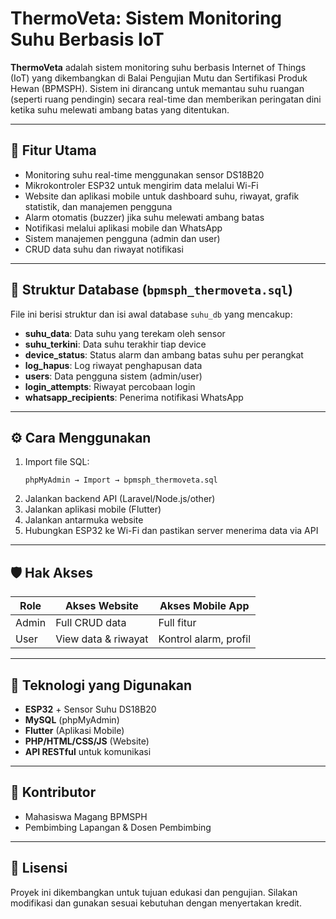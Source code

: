 
# ThermoVeta: Sistem Monitoring Suhu Berbasis IoT

**ThermoVeta** adalah sistem monitoring suhu berbasis Internet of Things (IoT) yang dikembangkan di Balai Pengujian Mutu dan Sertifikasi Produk Hewan (BPMSPH). Sistem ini dirancang untuk memantau suhu ruangan (seperti ruang pendingin) secara real-time dan memberikan peringatan dini ketika suhu melewati ambang batas yang ditentukan.

---

## 🔧 Fitur Utama

- Monitoring suhu real-time menggunakan sensor DS18B20
- Mikrokontroler ESP32 untuk mengirim data melalui Wi-Fi
- Website dan aplikasi mobile untuk dashboard suhu, riwayat, grafik statistik, dan manajemen pengguna
- Alarm otomatis (buzzer) jika suhu melewati ambang batas
- Notifikasi melalui aplikasi mobile dan WhatsApp
- Sistem manajemen pengguna (admin dan user)
- CRUD data suhu dan riwayat notifikasi

---

## 📂 Struktur Database (`bpmsph_thermoveta.sql`)

File ini berisi struktur dan isi awal database `suhu_db` yang mencakup:

- **suhu_data**: Data suhu yang terekam oleh sensor
- **suhu_terkini**: Data suhu terakhir tiap device
- **device_status**: Status alarm dan ambang batas suhu per perangkat
- **log_hapus**: Log riwayat penghapusan data
- **users**: Data pengguna sistem (admin/user)
- **login_attempts**: Riwayat percobaan login
- **whatsapp_recipients**: Penerima notifikasi WhatsApp

---

## ⚙️ Cara Menggunakan

1. Import file SQL:
   ```
   phpMyAdmin → Import → bpmsph_thermoveta.sql
   ```
2. Jalankan backend API (Laravel/Node.js/other)
3. Jalankan aplikasi mobile (Flutter)
4. Jalankan antarmuka website
5. Hubungkan ESP32 ke Wi-Fi dan pastikan server menerima data via API

---

## 🛡️ Hak Akses

| Role   | Akses Website      | Akses Mobile App    |
|--------|--------------------|---------------------|
| Admin  | Full CRUD data     | Full fitur          |
| User   | View data & riwayat| Kontrol alarm, profil|

---

## 📱 Teknologi yang Digunakan

- **ESP32** + Sensor Suhu DS18B20
- **MySQL** (phpMyAdmin)
- **Flutter** (Aplikasi Mobile)
- **PHP/HTML/CSS/JS** (Website)
- **API RESTful** untuk komunikasi

---

## 🤝 Kontributor

- Mahasiswa Magang BPMSPH
- Pembimbing Lapangan & Dosen Pembimbing

---

## 📄 Lisensi

Proyek ini dikembangkan untuk tujuan edukasi dan pengujian. Silakan modifikasi dan gunakan sesuai kebutuhan dengan menyertakan kredit.
